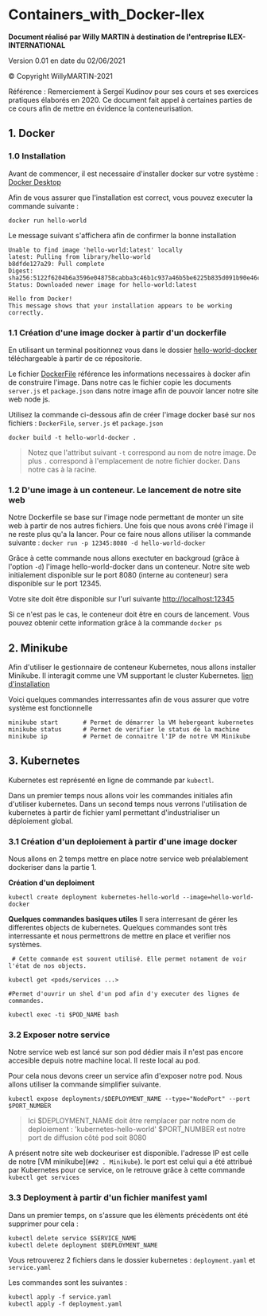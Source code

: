 # Containers_with_Docker-Ilex

**Document réalisé par Willy MARTIN à destination de l'entreprise ILEX-INTERNATIONAL**

Version 0.01 en date du 02/06/2021

&copy; Copyright WillyMARTIN-2021 

Référence : Remerciement à Sergeï Kudinov pour ses cours et ses exercices pratiques élaborés en 2020. Ce document fait appel à certaines parties de ce cours afin de mettre en évidence la conteneurisation.

## 1. Docker

### 1.0 Installation

Avant de commencer, il est necessaire d'installer docker sur votre système : [Docker Desktop](https://www.docker.com/get-started)

Afin de vous assurer que l'installation est correct, vous pouvez executer la commande suivante :
```
docker run hello-world
```

Le message suivant s'affichera afin de confirmer la bonne installation

```
Unable to find image 'hello-world:latest' locally
latest: Pulling from library/hello-world
b8dfde127a29: Pull complete
Digest: sha256:5122f6204b6a3596e048758cabba3c46b1c937a46b5be6225b835d091b90e46c
Status: Downloaded newer image for hello-world:latest

Hello from Docker!
This message shows that your installation appears to be working correctly.
```

### 1.1 Création d'une image docker à partir d'un dockerfile

En utilisant un terminal positionnez vous dans le dossier [hello-world-docker](./hello-world-docker) téléchargeable à partir de ce répositorie.

Le fichier [DockerFile](./hello-world-docker/Dockerfile) référence les informations necessaires à docker afin de construire l'image. Dans notre cas le fichier copie les documents `server.js` et `package.json` dans notre image afin de pouvoir lancer notre site web node js.

Utilisez la commande ci-dessous afin de créer l'image docker basé sur nos fichiers : `DockerFile`, `server.js` et `package.json`

```
docker build -t hello-world-docker .
```

> Notez que l'attribut suivant `-t` correspond au nom de notre image. De plus `.` correspond à l'emplacement de notre fichier docker. Dans notre cas à la racine.

### 1.2 D'une image à un conteneur. Le lancement de notre site web

Notre Dockerfile se base sur l'image node permettant de monter un site web à partir de nos autres fichiers. Une fois que nous avons créé l'image il ne reste plus qu'a la lancer. Pour ce faire nous allons utiliser la commande suivante :
`docker run -p 12345:8080 -d hello-world-docker`

Grâce à cette commande nous allons exectuter en backgroud (grâce à l'option `-d`) l'image hello-world-docker dans un conteneur. Notre site web initialement disponible sur le port 8080 (interne au conteneur) sera disponible sur le port 12345.

Votre site doit être disponible sur l'url suivante [http://localhost:12345](http://localhost:12345)

Si ce n'est pas le cas, le conteneur doit être en cours de lancement. Vous pouvez obtenir cette information grâce à la commande `docker ps`

## 2. Minikube

Afin d'utiliser le gestionnaire de conteneur Kubernetes, nous allons installer Minikube. Il interagit comme une VM supportant le cluster Kubernetes. [lien d'installation](https://minikube.sigs.k8s.io/docs/start/)

Voici quelques commandes interressantes afin de vous assurer que votre système est fonctionnelle
```
minikube start       # Permet de démarrer la VM hebergeant kubernetes
minikube status      # Permet de verifier le status de la machine
minikube ip          # Permet de connaitre l'IP de notre VM Minikube
```

## 3. Kubernetes

Kubernetes est représenté en ligne de commande par `kubectl`.

Dans un premier temps nous allons voir les commandes initiales afin d'utiliser kubernetes. Dans un second temps nous verrons l'utilisation de kubernetes à partir de fichier yaml permettant d'industrialiser un déploiement global.

### 3.1 Création d'un deploiement à partir d'une image docker

Nous allons en 2 temps mettre en place notre service web préalablement dockeriser dans la partie 1.

**Création d'un deploiment**
```
kubectl create deployment kubernetes-hello-world --image=hello-world-docker
```

**Quelques commandes basiques utiles**
Il sera interresant de gérer les differentes objects de kubernetes. Quelques commandes sont très interressante et nous permettrons de mettre en place et verifier nos systèmes.

```
 # Cette commande est souvent utilisé. Elle permet notament de voir l'état de nos objects.

kubectl get <pods/services ...> 

#Permet d'ouvrir un shel d'un pod afin d'y executer des lignes de commandes.

kubectl exec -ti $POD_NAME bash
```

### 3.2 Exposer notre service

Notre service web est lancé sur son pod dédier mais il n'est pas encore accesible depuis notre machine local. Il reste local au pod.

Pour cela nous devons creer un service afin d'exposer notre pod. Nous allons utiliser la commande simplifier suivante.

```
kubectl expose deployments/$DEPLOYMENT_NAME --type="NodePort" --port $PORT_NUMBER
```
> Ici $DEPLOYMENT_NAME doit être remplacer par notre nom de deploiement : 'kubernetes-hello-world'
> $PORT_NUMBER est notre port de diffusion côté pod soit 8080

A présent notre site web dockeuriser est disponible. l'adresse IP est celle de notre [VM minikube](`##2 . Minikube`). le port est celui qui a été attribué par Kubernetes pour ce service, on le retrouve grâce à cette commande `kubectl get services`


### 3.3 Deployment à partir d'un fichier manifest yaml

Dans un premier temps, on s'assure que les élèments précèdents ont été supprimer pour cela :
```
kubectl delete service $SERVICE_NAME
kubectl delete deployment $DEPLOYMENT_NAME
```

Vous retrouverez 2 fichiers dans le dossier kubernetes : `deployment.yaml` et `service.yaml`

Les commandes sont les suivantes :
```
kubectl apply -f service.yaml
kubectl apply -f deployment.yaml
```
